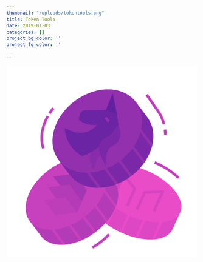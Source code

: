 ```yaml
---
thumbnail: "/uploads/tokentools.png"
title: Token Tools
date: 2019-01-03
categories: []
project_bg_color: ''
project_fg_color: ''

---
```

![](/uploads/tokentools.png)